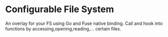 # Configurable File System

An overlay for your FS using Go and Fuse native binding.
Call and hook into functions by accessing,opening,reading,... certain files.
